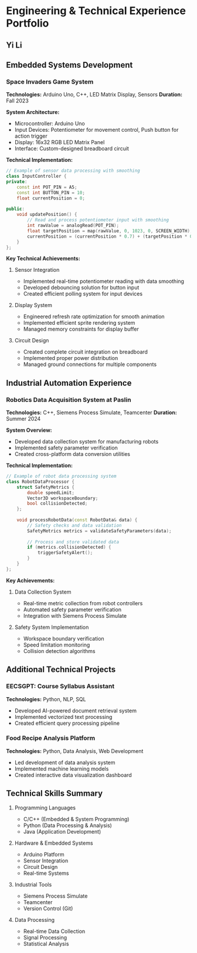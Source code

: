 # Engineering & Technical Experience Portfolio
## Yi Li

## Embedded Systems Development

### Space Invaders Game System
**Technologies:** Arduino Uno, C++, LED Matrix Display, Sensors
**Duration:** Fall 2023

**System Architecture:**
- Microcontroller: Arduino Uno
- Input Devices: Potentiometer for movement control, Push button for action trigger
- Display: 16x32 RGB LED Matrix Panel
- Interface: Custom-designed breadboard circuit

**Technical Implementation:**
```cpp
// Example of sensor data processing with smoothing
class InputController {
private:
    const int POT_PIN = A5;
    const int BUTTON_PIN = 10;
    float currentPosition = 0;
    
public:
    void updatePosition() {
        // Read and process potentiometer input with smoothing
        int rawValue = analogRead(POT_PIN);
        float targetPosition = map(rawValue, 0, 1023, 0, SCREEN_WIDTH);
        currentPosition = (currentPosition * 0.7) + (targetPosition * 0.3);
    }
};
```

**Key Technical Achievements:**
1. Sensor Integration
   - Implemented real-time potentiometer reading with data smoothing
   - Developed debouncing solution for button input
   - Created efficient polling system for input devices

2. Display System
   - Engineered refresh rate optimization for smooth animation
   - Implemented efficient sprite rendering system
   - Managed memory constraints for display buffer

3. Circuit Design
   - Created complete circuit integration on breadboard
   - Implemented proper power distribution
   - Managed ground connections for multiple components

## Industrial Automation Experience

### Robotics Data Acquisition System at Paslin
**Technologies:** C++, Siemens Process Simulate, Teamcenter
**Duration:** Summer 2024

**System Overview:**
- Developed data collection system for manufacturing robots
- Implemented safety parameter verification
- Created cross-platform data conversion utilities

**Technical Implementation:**
```cpp
// Example of robot data processing system
class RobotDataProcessor {
    struct SafetyMetrics {
        double speedLimit;
        Vector3D workspaceBoundary;
        bool collisionDetected;
    };
    
    void processRobotData(const RobotData& data) {
        // Safety checks and data validation
        SafetyMetrics metrics = validateSafetyParameters(data);
        
        // Process and store validated data
        if (metrics.collisionDetected) {
            triggerSafetyAlert();
        }
    }
};
```

**Key Achievements:**
1. Data Collection System
   - Real-time metric collection from robot controllers
   - Automated safety parameter verification
   - Integration with Siemens Process Simulate

2. Safety System Implementation
   - Workspace boundary verification
   - Speed limitation monitoring
   - Collision detection algorithms

## Additional Technical Projects

### EECSGPT: Course Syllabus Assistant
**Technologies:** Python, NLP, SQL
- Developed AI-powered document retrieval system
- Implemented vectorized text processing
- Created efficient query processing pipeline

### Food Recipe Analysis Platform
**Technologies:** Python, Data Analysis, Web Development
- Led development of data analysis system
- Implemented machine learning models
- Created interactive data visualization dashboard

## Technical Skills Summary

1. Programming Languages
   - C/C++ (Embedded & System Programming)
   - Python (Data Processing & Analysis)
   - Java (Application Development)

2. Hardware & Embedded Systems
   - Arduino Platform
   - Sensor Integration
   - Circuit Design
   - Real-time Systems

3. Industrial Tools
   - Siemens Process Simulate
   - Teamcenter
   - Version Control (Git)

4. Data Processing
   - Real-time Data Collection
   - Signal Processing
   - Statistical Analysis
